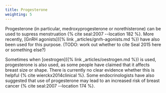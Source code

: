 ```yaml
---
title: Progesterone
weighting: 5
---
```


Progesterone (in particular, medroxyprogesterone or norethisterone) can be used to supress menstruation {% cite seal:2007 --location 182 %}. More recently, [GnRH agonists]({% link _articles/gnrh-agonists.md %}) have also been used for this purpose. (TODO: work out whether to cite Seal 2015 here or something else?)

Sometimes when [oestrogen]({% link _articles/oestrogen.md %}) is used, progesterone is also used, as some people have claimed that it affects breast size or shape. There is currently no clear evidence whether this is helpful {% cite wierckx2014clinical %}. Some endocrinologists have also suggested that use of progesterone may lead to an increased risk of breast cancer {% cite seal:2007 --location 174 %}.